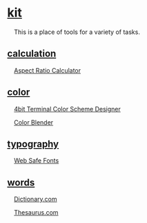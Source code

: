 <h1><a href="https://github.com/jesterjunk/kit#kit" title="kit" target="_blank">kit</a></h1>

<p>‌‌ ‌‌ ‌‌ ‌‌ This is a place of tools for a variety of tasks.</p>


<h2><a href="https://github.com/jesterjunk/kit#calculation" title="calculation" target="_blank">calculation</a></h2>

<p>‌‌ ‌‌ ‌‌ ‌‌ <a href="https://jesterjunk.github.io/kit/aspect_ratio" title="Aspect Ratio Calculator" target="_blank">Aspect Ratio Calculator</a></p>


<h2><a href="https://github.com/jesterjunk/kit#color" title="color" target="_blank">color</a></h2>

<p>‌‌ ‌‌ ‌‌ ‌‌ <a href="https://jesterjunk.github.io/kit/4bit" title="4bit Terminal Color Scheme Designer" target="_blank">4bit Terminal Color Scheme Designer</a></p>

<p>‌‌ ‌‌ ‌‌ ‌‌ <a href="https://jesterjunk.github.io/kit/color-blend" title="Color Blender" target="_blank">Color Blender</a></p>


<h2><a href="https://github.com/jesterjunk/kit#typography" title="typography" target="_blank">typography</a></h2>

<p>‌‌ ‌‌ ‌‌ ‌‌ <a href="https://jesterjunk.github.io/kit/web-safe-fonts" title="Web Safe Fonts" target="_blank">Web Safe Fonts</a></p>


<h2><a href="https://github.com/jesterjunk/kit#words" title="words" target="_blank">words</a></h2>

<p>‌‌ ‌‌ ‌‌ ‌‌ <a href="https://www.dictionary.com/" title="Dictionary.com" target="_blank">Dictionary.com</a></p>

<p>‌‌ ‌‌ ‌‌ ‌‌ <a href="https://www.thesaurus.com/" title="Thesaurus.com" target="_blank">Thesaurus.com</a></p>
